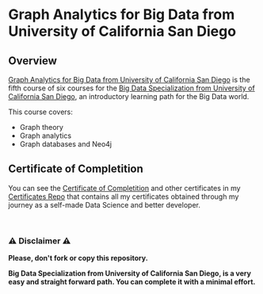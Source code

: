 # Graph Analytics for Big Data from University of California San Diego

## Overview
[Graph Analytics for Big Data from University of California San Diego](https://www.coursera.org/learn/big-data-graph-analytics) is the fifth course of six courses for the [Big Data Specialization from University of California San Diego](https://www.coursera.org/specializations/big-data), an introductory learning path for the Big Data world.  

This course covers:

- Graph theory
- Graph analytics
- Graph databases and Neo4j

## Certificate of Completition
You can see the [Certificate of Completition](https://github.com/AlessandroCorradini/Certificates/blob/master/Coursera%20-%20Graph%20Analytics%20for%20Big%20Data%20-%20UC%20San%20Diego.pdf) and other certificates in my [Certificates Repo](https://github.com/AlessandroCorradini/Certificates) that contains all my certificates obtained through my journey as a self-made Data Science and better developer.

<br/>

### ⚠️ Disclaimer ⚠️
**Please, don't fork or copy this repository.**

**Big Data Specialization from University of California San Diego, is a very easy and straight forward path. You can complete it with a minimal effort.**